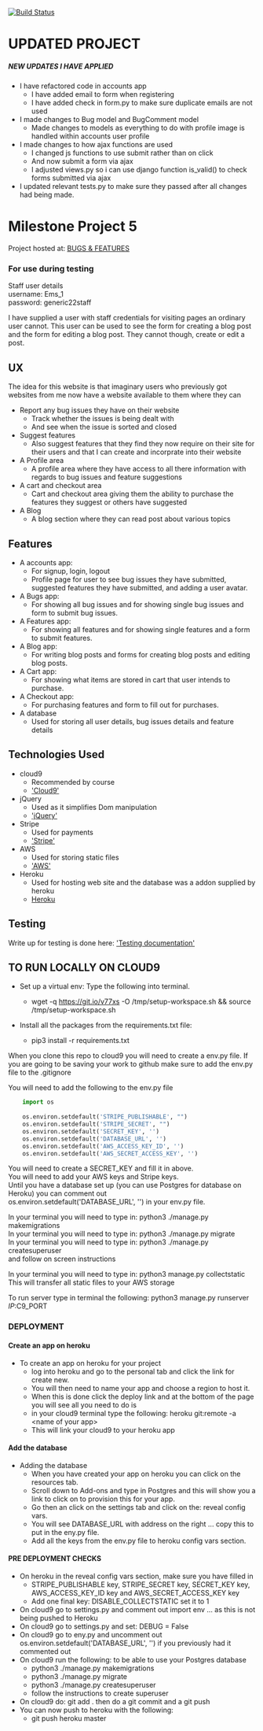[![Build Status](https://travis-ci.com/JohnL3/milestone-project-five.svg?branch=master)](https://travis-ci.com/JohnL3/milestone-project-five)

# UPDATED PROJECT

##### NEW UPDATES I HAVE APPLIED

- I have refactored code in accounts app
  - I have added email to form when registering
  - I have added check in form.py to make sure duplicate emails are not used
- I made changes to Bug model and BugComment model
  - Made changes to models as everything to do with profile image is handled within accounts user profile
- I made changes to how ajax functions are used
  - I changed js functions to use submit rather than on click
  - And now submit a form via ajax 
  - I adjusted views.py so i can use django function is_valid() to check forms submitted via ajax
- I updated relevant tests.py to make sure they passed after all changes had being made. 

# Milestone Project 5
Project hosted at: [BUGS & FEATURES](https://bugs-features.herokuapp.com/) 


### For use during testing

Staff user details  
username: Ems_1  
password: generic22staff  

I have supplied a user with staff credentials for visiting pages an ordinary user cannot.
This user can be used to see the form for creating a blog post and the form for editing a blog post.
They cannot though, create or edit a post.


## UX

The idea for this website is that imaginary users who previously got websites from me now have a website available to them
where they can 

- Report any bug issues they have on their website
  - Track whether the issues is being dealt with
  - And see when the issue is sorted and closed
- Suggest features 
  - Also suggest features that they find they now require on their site for their users and that I can create and incorprate into their website
- A Profile area
  - A profile area where they have access to all there information with regards to bug issues and feature suggestions 
- A cart and checkout area
  - Cart and checkout area giving them the ability to purchase the features they suggest or others have suggested 
- A Blog
  - A blog section where they can read post about various topics



## Features

- A accounts app:  
  - For signup, login, logout
  - Profile page for user to see bug issues they have submitted, suggested features they have submitted, and adding a user avatar.
- A Bugs app:
  - For showing all bug issues and for showing single bug issues and form to submit bug issues.
- A Features app:
  - For showing all features and for showing single features and a form to submit features. 
- A Blog app:
  - For writing blog posts and forms for creating blog posts and editing blog posts. 
- A Cart app:
  - For showing what items are stored in cart that user intends to purchase.
- A Checkout app:
  - For purchasing features and form to fill out for purchases.
- A database
  - Used for storing all user details, bug issues details and feature details


## Technologies Used

- cloud9
  - Recommended by course
  - ['Cloud9'](https://ide.c9.io/)
- jQuery
  - Used as it simplifies Dom manipulation
  - ['jQuery'](https://api.jquery.com/)
- Stripe
  - Used for payments
  - ['Stripe'](https://stripe.com/ie)
- AWS
  - Used for storing static files
  - ['AWS'](https://aws.amazon.com/)
- Heroku
  - Used for hosting web site and the database was a addon supplied by heroku
  - [Heroku](https://www.heroku.com/products)



## Testing

Write up for testing is done here: ['Testing documentation'](./testing_doc.md)  

## TO RUN LOCALLY ON CLOUD9

- Set up a virtual env: Type the following into terminal.  
  - wget -q https://git.io/v77xs -O /tmp/setup-workspace.sh && source /tmp/setup-workspace.sh

- Install all the packages from the requirements.txt file: 
  - pip3 install -r requirements.txt


When you clone this repo to cloud9 you will need to create a env.py file. If you are going to be saving your work
to github make sure to add the env.py file to the .gitignore

You will need to add the following to the env.py file  

```python
    import os
    
    os.environ.setdefault('STRIPE_PUBLISHABLE', "")
    os.environ.setdefault('STRIPE_SECRET', "")
    os.environ.setdefault('SECRET_KEY', '')
    os.environ.setdefault('DATABASE_URL', '')
    os.environ.setdefault('AWS_ACCESS_KEY_ID', '')
    os.environ.setdefault('AWS_SECRET_ACCESS_KEY', '')
```

You will need to create a SECRET_KEY and fill it in above.  
You will need to add your AWS keys and Stripe keys.  
Until you have a database set up (you can use Postgres for database on Heroku) you can comment out  
os.environ.setdefault('DATABASE_URL', '') in your env.py file.  

In your terminal you will need to type in: python3 ./manage.py makemigrations  
In your terminal you will need to type in: python3 ./manage.py migrate  
In your terminal you will need to type in: python3 ./manage.py createsuperuser  
and follow on screen instructions

In your terminal you will need to type in: python3 manage.py collectstatic  
This will transfer all static files to your AWS storage

To run server type in terminal the following:
python3 manage.py runserver $IP:$C9_PORT 

### DEPLOYMENT

#### Create an app on heroku

- To create an app on heroku for your project
  - log into heroku and go to the personal tab and click the link for create new. 
  - You will then need to name your app and choose a region to host it.
  - When this is done click the deploy link and at the bottom of the page you will see all you need to do is
  - in your cloud9 terminal type the following: heroku git:remote -a \<name of your app\> 
  - This will link your cloud9 to your heroku app

#### Add the database

- Adding the database
  - When you have created your app on heroku you can click on the resources tab.  
  - Scroll down to Add-ons and type in Postgres and this will show you a link to click on to provision this for your app.
  - Go then an click on the settings tab and click on the: reveal config vars.    
  - You will see DATABASE_URL with address on the right ... copy this to put in the eny.py file.     
  - Add all the keys from the env.py file to heroku config vars section.


#### PRE DEPLOYMENT CHECKS

- On heroku in the reveal config vars section, make sure you have filled in
  - STRIPE_PUBLISHABLE key, STRIPE_SECRET key, SECRET_KEY key, AWS_ACCESS_KEY_ID key and AWS_SECRET_ACCESS_KEY key
  - Add one final key: DISABLE_COLLECTSTATIC set it to 1
- On cloud9 go to settings.py and comment out import env ... as this is not being pushed to Heroku
- On cloud9 go to settings.py and set: DEBUG = False
- On cloud9 go to eny.py and uncomment out os.environ.setdefault('DATABASE_URL', '') if you previously had it commented out
- On cloud9 run the following: to be able to use your Postgres database
  - python3 ./manage.py makemigrations
  - python3 ./manage.py migrate
  - python3 ./manage.py createsuperuser 
  - follow the instructions to create superuser
- On cloud9 do: git add . then do a git commit and a git push
- You can now push to heroku with the following:
  - git push heroku master
  

